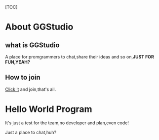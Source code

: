[TOC]

# About GGStudio

## what is GGStudio

A place for promgrammers to chat,share their ideas and so on,**JUST FOR FUN,YEAH?**

## How to join

[Click it](https://github.com/GG-Studios) and join,that's all.

# Hello World Program

It's just a test for the team,no developer and plan,even code!

Just a place to chat,huh?
